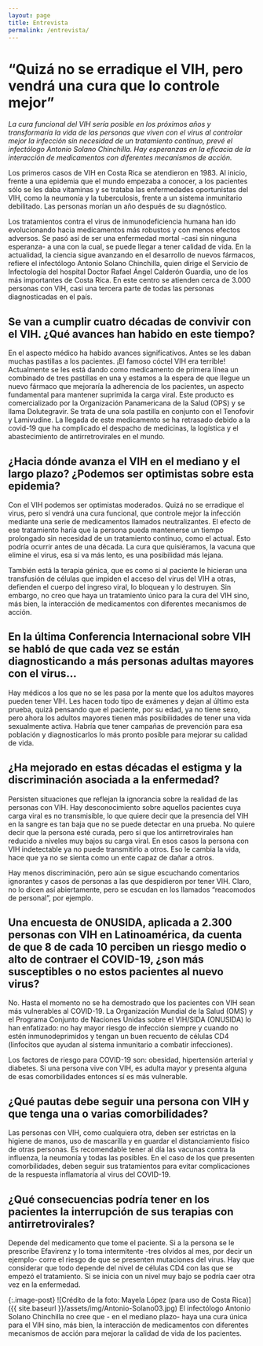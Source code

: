 ```yaml
---
layout: page
title: Entrevista
permalink: /entrevista/
---
```


# “Quizá no se erradique el VIH, pero vendrá una cura que lo controle mejor”

*La cura funcional del VIH sería posible en los próximos años y transformaría la vida de las personas que viven con el virus al controlar mejor la infección sin necesidad de un tratamiento continuo, prevé el infectólogo Antonio Solano Chinchilla. Hay esperanzas en la eficacia de la interacción de medicamentos con diferentes mecanismos de acción.*


Los primeros casos de VIH en Costa Rica se atendieron en 1983. Al inicio, frente a una epidemia que el mundo empezaba a conocer, a los pacientes sólo se les daba vitaminas y se trataba las enfermedades oportunistas del VIH, como la neumonía y la tuberculosis, frente a un sistema inmunitario debilitado. Las personas morían un año después de su diagnóstico. 

Los tratamientos contra el virus de inmunodeficiencia humana han ido evolucionando hacia medicamentos más robustos y con menos efectos adversos. Se pasó así de ser una enfermedad mortal -casi sin ninguna esperanza- a una con la cual, se puede llegar a tener calidad de vida. En la actualidad, la ciencia sigue avanzando en el desarrollo de nuevos fármacos, refiere el infectólogo Antonio Solano Chinchilla, quien dirige el Servicio de Infectología del hospital Doctor Rafael Ángel Calderón Guardia, uno de los más importantes de Costa Rica. En este centro se atienden cerca de 3.000 personas con VIH, casi una tercera parte de todas las personas diagnosticadas en el país. 


## Se van a cumplir cuatro décadas de convivir con el VIH. ¿Qué avances han habido en este tiempo?
En el aspecto médico ha habido avances significativos. Antes se les daban muchas pastillas a los pacientes. ¡El famoso cóctel VIH era terrible! Actualmente se les está dando como medicamento de primera línea un combinado de tres pastillas en una y estamos a la espera de que llegue un nuevo fármaco que mejoraría la adherencia de los pacientes, un aspecto fundamental para mantener suprimida la carga viral. Este producto es comercializado por la Organización Panamericana de la Salud (OPS) y se llama Dolutegravir. Se trata de una sola pastilla en conjunto con el Tenofovir y Lamivudine. La llegada de este medicamento se ha retrasado debido a la covid-19 que ha complicado el despacho de medicinas, la logística y el abastecimiento de antirretrovirales en el mundo.  

## ¿Hacia dónde avanza el VIH en el mediano y el largo plazo? ¿Podemos ser optimistas sobre esta epidemia? 
Con el VIH podemos ser optimistas moderados. Quizá no se erradique el virus, pero sí vendrá una cura funcional, que controle mejor la infección mediante una serie de medicamentos llamados neutralizantes. El efecto de ese tratamiento haría que la persona pueda mantenerse un tiempo prolongado sin necesidad de un tratamiento continuo, como el actual. Esto podría ocurrir antes de una década. La cura que quisiéramos, la vacuna que elimine el virus, esa sí va más lento, es una posibilidad más lejana. 

También está la terapia génica, que es como si al paciente le hicieran una transfusión de células que impiden el acceso del virus del VIH a otras, defienden el cuerpo del ingreso viral, lo bloquean y lo destruyen. Sin embargo, no creo que haya un tratamiento único para la cura del VIH sino, más bien, la interacción de medicamentos con diferentes mecanismos de acción.

## En la última Conferencia Internacional sobre VIH se habló de que cada vez se están diagnosticando a más personas adultas mayores con el virus…
Hay médicos a los que no se les pasa por la mente que los adultos mayores pueden tener VIH. Les hacen todo tipo de exámenes y dejan al último esta prueba, quizá pensando que el paciente, por su edad, ya no tiene sexo, pero ahora los adultos mayores tienen más posibilidades de tener una vida sexualmente activa. Habría que tener campañas de prevención para esa población y diagnosticarlos lo más pronto posible para mejorar su calidad de vida. 

## ¿Ha mejorado en estas décadas el estigma y la discriminación asociada a la enfermedad?
Persisten situaciones que reflejan la ignorancia sobre la realidad de las personas con VIH. Hay desconocimiento sobre aquellos pacientes cuya carga viral es no transmisible, lo que quiere decir que la presencia del VIH en la sangre es tan baja que no se puede detectar en una prueba. No quiere decir que la persona esté curada, pero sí que los antirretrovirales han reducido a niveles muy bajos su carga viral. En esos casos la persona con VIH indetectable ya no puede transmitirlo a otros. Eso le cambia la vida, hace que ya no se sienta como un ente capaz de dañar a otros.

Hay menos discriminación, pero aún se sigue escuchando comentarios ignorantes y casos de personas a las que despidieron por tener VIH. Claro, no lo dicen así abiertamente, pero se escudan en los llamados “reacomodos de personal”, por ejemplo.

## Una encuesta de ONUSIDA, aplicada a 2.300 personas con VIH en Latinoamérica, da cuenta de que 8 de cada 10 perciben un riesgo medio o alto de contraer el COVID-19, ¿son más susceptibles o no estos pacientes al nuevo virus?
No. Hasta el momento no se ha demostrado que los pacientes con VIH sean más vulnerables al COVID-19. La Organización Mundial de la Salud (OMS) y el Programa Conjunto de Naciones Unidas sobre el VIH/SIDA (ONUSIDA) lo han enfatizado: no hay mayor riesgo de infección siempre y cuando no estén inmunodeprimidos y tengan un buen recuento de células CD4 (linfocitos que ayudan al sistema inmunitario a combatir infecciones). 

Los factores de riesgo para COVID-19 son: obesidad, hipertensión arterial y diabetes. Si una persona vive con VIH, es adulta mayor y presenta alguna de esas comorbilidades entonces sí es más vulnerable. 

## ¿Qué pautas debe seguir una persona con VIH y que tenga una o varias comorbilidades?
Las personas con VIH, como cualquiera otra, deben ser estrictas en la higiene de manos, uso de mascarilla y en guardar el distanciamiento físico de otras personas. Es recomendable tener al día las vacunas contra la influenza, la neumonía y todas las posibles. En el caso de los que presenten comorbilidades, deben seguir sus tratamientos para evitar complicaciones de la respuesta inflamatoria al virus del COVID-19. 

## ¿Qué consecuencias podría tener en los pacientes la interrupción de sus terapias con antirretrovirales?
Depende del medicamento que tome el paciente. Si a la persona se le prescribe Efavirenz y lo toma intermitente -tres olvidos al mes, por decir un ejemplo- corre el riesgo de que se presenten mutaciones del virus. Hay que considerar que todo depende del nivel de células CD4 con las que se empezó el tratamiento. Si se inicia con un nivel muy bajo se podría caer otra vez en la enfermedad. 

{:.image-post}
![Crédito de la foto: Mayela López (para uso de Costa Rica)]({{ site.baseurl }}/assets/img/Antonio-Solano03.jpg)
El infectólogo Antonio Solano Chinchilla no cree que - en el mediano plazo- haya una cura única para el VIH sino, más bien, la interacción de medicamentos con diferentes mecanismos de acción para mejorar la calidad de vida de los pacientes.
